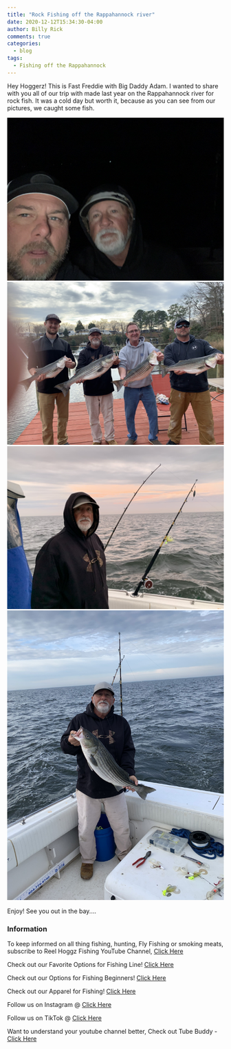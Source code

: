 ```yaml
---
title: "Rock Fishing off the Rappahannock river"
date: 2020-12-12T15:34:30-04:00
author: Billy Rick
comments: true
categories:
  - blog
tags:
  - Fishing off the Rappahannock  
---
```


Hey Hoggerz! This is Fast Freddie with Big Daddy Adam. I wanted to share with you all of our trip with made last year on the Rappahannock river for rock fish. It was a cold day but worth it, because as you can see from our pictures, we caught some fish.

![Fred and Adam](/assets/images/IMG_0235.jpg)<br/>
![Guys](/assets/images/IMG_0797.jpg)<br/>
![Fred](/assets/images/IMG_0800.jpg)<br/>
![Fred](/assets/images/IMG_0801.jpg)<br/>

Enjoy! See you out in the bay.... 

### Information
<div class="col-md-4">

<div class="sticky-top sticky-top-80">
<p>To keep informed on all thing fishing, hunting, Fly Fishing or smoking meats, subscribe to Reel Hoggz Fishing YouTube Channel, <a target="_blank" href="ttps://www.youtube.com/embed/kqFTDsK3Ymw">Click Here  <i class="fab fa-youtube"></i></a></p>

<p>Check out our Favorite Options for Fishing Line!
<a target="_blank" href="https://kit.co/jrspinella/fishing-line-kit">Click Here  <i class="fab fa-browser"></i></a></p>

<p>Check out our Options for Fishing Beginners!
<a target="_blank" href="https://kit.co/jrspinella/fishing-rod-kit">Click Here  <i class="fab fa-browser">
</i></a></p>

<p>Check out our Apparel for Fishing!
<a target="_blank" href="https://kit.co/reelhoggzfishing/fishing-apparel">Click Here  <i class="fab fa-browser">
</i></a></p>

<p>Follow us on Instagram @ <a target="_blank" href="https://www.instagram.com/reelhoggz/">Click Here  <i class="fab fa-instagram"></i></a></p>

<p>Follow us on TikTok @ <a target="_blank" href="https://www.tiktok.com/@reelhoggzfishing?lang=en">Click Here  <i class="fab fa-tiktok"></i></a></p>

<p>Want to understand your youtube channel better, Check out Tube Buddy - <a target="_blank" href="https://www.tubebuddy.com/reelhoggzfishing](https://www.tubebuddy.com/reelhoggzfishing">Click Here  <i class="fab fa-browser"></i></a></p>

</div>
</div>